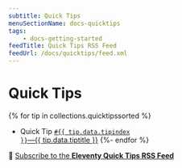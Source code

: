 ```yaml
---
subtitle: Quick Tips
menuSectionName: docs-quicktips
tags:
	- docs-getting-started
feedTitle: Quick Tips RSS Feed
feedUrl: /docs/quicktips/feed.xml
---
```

# Quick Tips

{% for tip in collections.quicktipssorted %}
* Quick Tip <a href="{{ tip.url }}"><code>#{{ tip.data.tipindex }}</code>—{{ tip.data.tiptitle }}</a>
{%- endfor %}

📢 [Subscribe to the **Eleventy Quick Tips RSS Feed**](/docs/quicktips/feed.xml)